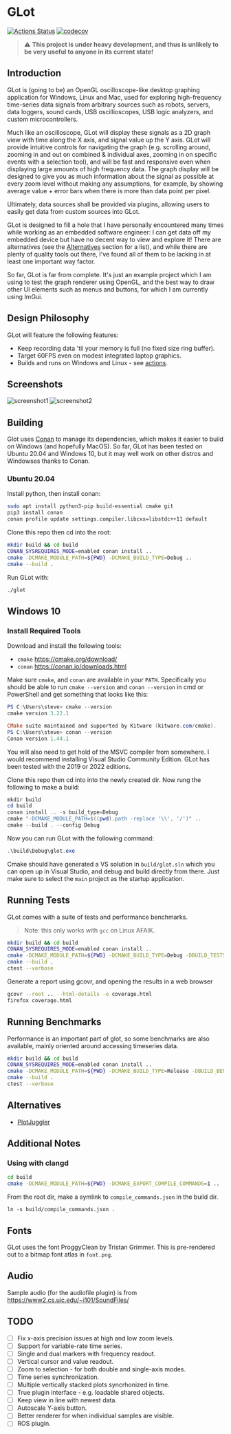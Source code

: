 # GLot

[![Actions Status](https://github.com/stevegolton/glot/workflows/ci/badge.svg?branch=master)](https://github.com/stevegolton/glot/actions)
[![codecov](https://codecov.io/gh/stevegolton/glot/branch/main/graph/badge.svg?token=1UFSHJ5BEP)](https://codecov.io/gh/stevegolton/glot)

> :warning: **This project is under heavy development, and thus is unlikely to be very useful to anyone in its current state!**

## Introduction

GLot is (going to be) an OpenGL oscilloscope-like desktop graphing application for Windows, Linux and Mac, used for exploring high-frequency time-series data signals from arbitrary sources such as robots, servers, data loggers, sound cards, USB oscillioscopes, USB logic analyzers, and custom microcontrollers.

Much like an oscilloscope, GLot will display these signals as a 2D graph view with time along the X axis, and signal value up the Y axis. GLot will provide intuitive controls for navigating the graph (e.g. scrolling around, zooming in and out on combined & individual axes, zooming in on specific events with a selection tool), and will be fast and responsive even when displaying large amounts of high frequency data. The graph display will be designed to give you as much information about the signal as possible at every zoom level without making any assumptions, for example, by showing average value + error bars when there is more than data point per pixel.

Ultimately, data sources shall be provided via plugins, allowing users to easily get data from custom sources into GLot.

GLot is designed to fill a hole that I have personally encountered many times while working as an embedded software engineer: I can get data off my embedded device but have no decent way to view and explore it! There are alternatives (see the [Alternatives](#alternatives) section for a list), and while there are plenty of quality tools out there, I've found all of them to be lacking in at least one important way factor.

So far, GLot is far from complete. It's just an example project which I am using to test the graph renderer using OpenGL, and the best way to draw other UI elements such as menus and buttons, for which I am currently using ImGui.

## Design Philosophy

GLot will feature the following features:

- Keep recording data 'til your memory is full (no fixed size ring buffer).
- Target 60FPS even on modest integrated laptop graphics.
- Builds and runs on Windows and Linux - see [actions](/actions).

## Screenshots

![screenshot1](screenshot1.png)
![screenshot2](screenshot2.png)

## Building

Glot uses [Conan](http://conan.io/) to manage its dependencies, which makes it easier to build on Windows (and hopefully MacOS). So far, GLot has been tested on Ubuntu 20.04 and Windows 10, but it may well work on other distros and Windowses thanks to Conan.

### Ubuntu 20.04

Install python, then install conan:

```bash
sudo apt install python3-pip build-essential cmake git
pip3 install conan
conan profile update settings.compiler.libcxx=libstdc++11 default
```

Clone this repo then cd into the root:

```bash
mkdir build && cd build
CONAN_SYSREQUIRES_MODE=enabled conan install ..
cmake -DCMAKE_MODULE_PATH=${PWD} -DCMAKE_BUILD_TYPE=Debug ..
cmake --build .
```

Run GLot with:

```bash
./glot
```

## Windows 10

### Install Required Tools

Download and install the following tools:

- `cmake` <https://cmake.org/download/>
- `conan` <https://conan.io/downloads.html>

Make sure `cmake`, and `conan` are available in your `PATH`. Specifically you should be able to run `cmake --version` and `conan --version` in cmd or PowerShell and get something that looks like this:

```powershell
PS C:\Users\steve> cmake --version
cmake version 3.22.1

CMake suite maintained and supported by Kitware (kitware.com/cmake).
PS C:\Users\steve> conan --version
Conan version 1.44.1
```

You will also need to get hold of the MSVC compiler from somewhere. I would recommend installing Visual Studio Community Edition. GLot has been tested with the 2019 or 2022 editions.

Clone this repo then cd into into the newly created dir. Now rung the following to make a build:

```powershell
mkdir build
cd build
conan install .. -s build_type=Debug
cmake "-DCMAKE_MODULE_PATH=$((pwd).path -replace '\\', '/')" ..
cmake --build . --config Debug
```

Now you can run GLot with the following command:

```powershell
.\build\Debug\glot.exe
```

Cmake should have generated a VS solution in `build/glot.sln` which you can open up in Visual Studio, and debug and build directly from there. Just make sure to select the `main` project as the startup application.

## Running Tests

GLot comes with a suite of tests and performance benchmarks.

> Note: this only works with `gcc` on Linux AFAIK.

```bash
mkdir build && cd build
CONAN_SYSREQUIRES_MODE=enabled conan install ..
cmake -DCMAKE_MODULE_PATH=${PWD} -DCMAKE_BUILD_TYPE=Debug -DBUILD_TESTS=ON -DBUILD_COVERAGE=ON -DUSE_SANITIZERS=ON ..
cmake --build .
ctest --verbose
```

Generate a report using gcovr, and opening the results in a web browser

```bash
gcovr --root .. --html-details -o coverage.html
firefox coverage.html
```

## Running Benchmarks

Performance is an important part of glot, so some benchmarks are also available, mainly oriented around accessing timeseries data.

```bash
mkdir build && cd build
CONAN_SYSREQUIRES_MODE=enabled conan install ..
cmake -DCMAKE_MODULE_PATH=${PWD} -DCMAKE_BUILD_TYPE=Release -DBUILD_BENCHMARKS=ON ..
cmake --build .
ctest --verbose
```

## Alternatives

- [PlotJuggler](https://www.plotjuggler.io/)

## Additional Notes

### Using with clangd

```bash
cd build
cmake -DCMAKE_MODULE_PATH=${PWD} -DCMAKE_EXPORT_COMPILE_COMMANDS=1 ..
```

From the root dir, make a symlink to `compile_commands.json` in the build dir.
```
ln -s build/compile_commands.json .
```

## Fonts
GLot uses the font ProggyClean by Tristan Grimmer. This is pre-rendered out to a bitmap font atlas in `font.png`.

## Audio
Sample audio (for the audiofile plugin) is from https://www2.cs.uic.edu/~i101/SoundFiles/

## TODO
- [ ] Fix x-axis precision issues at high and low zoom levels.
- [ ] Support for variable-rate time series.
- [ ] Single and dual markers with frequency readout.
- [ ] Vertical cursor and value readout.
- [ ] Zoom to selection - for both double and single-axis modes.
- [ ] Time series synchronization.
- [ ] Multiple vertically stacked plots syncrhonized in time.
- [ ] True plugin interface - e.g. loadable shared objects.
- [ ] Keep view in line with newest data.
- [ ] Autoscale Y-axis button.
- [ ] Better renderer for when individual samples are visible.
- [ ] ROS plugin.
